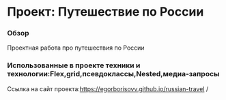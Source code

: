 # Проект: Путешествие по России

### Обзор
Проектная работа про путешествия по России
### Использованные в проекте техники и технологии:Flex,grid,псевдоклассы,Nested,медиа-запросы


Ссылка на сайт проекта:https://egorborisovv.github.io/russian-travel /
